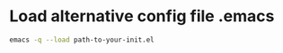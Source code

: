 <!-- TITLE: Initfiledotemacs -->
<!-- SUBTITLE: A quick summary of Initfiledotemacs -->

# Load alternative config file .emacs

```sh
emacs -q --load path-to-your-init.el
```


